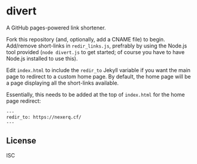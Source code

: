 # divert

A GitHub pages-powered link shortener.

Fork this repository (and, optionally, add a CNAME file) to begin. Add/remove short-links in `redir_links.js`, prefrably by using the Node.js tool provided (`node divert.js` to get started; of course you have to have Node.js installed to use this).

Edit `index.html` to include the `redir_to` Jekyll variable if you want the main page to redirect to a custom home page. By default, the home page will be a page displaying all the short-links available.

Essentially, this needs to be added at the top of `index.html` for the home page redirect:

```
---
redir_to: https://nexerq.cf/
---
```


## License

ISC